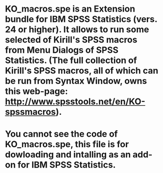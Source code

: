 # KO_macros.spe is an Extension bundle for IBM SPSS Statistics (vers. 24 or higher). It allows to run some selected of Kirill's SPSS macros from Menu Dialogs of SPSS Statistics. (The full collection of Kirill's SPSS macros, all of which can be run from Syntax Window, owns this web-page: http://www.spsstools.net/en/KO-spssmacros).
# You cannot see the code of KO_macros.spe, this file is for dowloading and intalling as an add-on for IBM SPSS Statistics.
